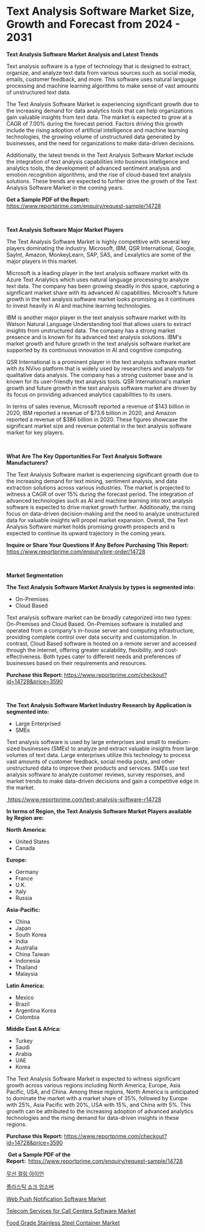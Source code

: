 <p><h1>Text Analysis Software Market Size, Growth and Forecast from 2024 - 2031</h1></p><p><strong>Text Analysis Software Market Analysis and Latest Trends</strong></p>
<p><p>Text analysis software is a type of technology that is designed to extract, organize, and analyze text data from various sources such as social media, emails, customer feedback, and more. This software uses natural language processing and machine learning algorithms to make sense of vast amounts of unstructured text data.</p><p>The Text Analysis Software Market is experiencing significant growth due to the increasing demand for data analytics tools that can help organizations gain valuable insights from text data. The market is expected to grow at a CAGR of 7.00% during the forecast period. Factors driving this growth include the rising adoption of artificial intelligence and machine learning technologies, the growing volume of unstructured data generated by businesses, and the need for organizations to make data-driven decisions.</p><p>Additionally, the latest trends in the Text Analysis Software Market include the integration of text analysis capabilities into business intelligence and analytics tools, the development of advanced sentiment analysis and emotion recognition algorithms, and the rise of cloud-based text analysis solutions. These trends are expected to further drive the growth of the Text Analysis Software Market in the coming years.</p></p>
<p><strong>Get a Sample PDF of the Report:&nbsp;</strong> <a href="https://www.reportprime.com/enquiry/request-sample/14728">https://www.reportprime.com/enquiry/request-sample/14728</a></p>
<p>&nbsp;</p>
<p><strong>Text Analysis Software Major Market Players</strong></p>
<p><p>The Text Analysis Software Market is highly competitive with several key players dominating the industry. Microsoft, IBM, QSR International, Google, SayInt, Amazon, MonkeyLearn, SAP, SAS, and Lexalytics are some of the major players in this market.</p><p>Microsoft is a leading player in the text analysis software market with its Azure Text Analytics which uses natural language processing to analyze text data. The company has been growing steadily in this space, capturing a significant market share with its advanced AI capabilities. Microsoft's future growth in the text analysis software market looks promising as it continues to invest heavily in AI and machine learning technologies.</p><p>IBM is another major player in the text analysis software market with its Watson Natural Language Understanding tool that allows users to extract insights from unstructured data. The company has a strong market presence and is known for its advanced text analysis solutions. IBM's market growth and future growth in the text analysis software market are supported by its continuous innovation in AI and cognitive computing.</p><p>QSR International is a prominent player in the text analysis software market with its NVivo platform that is widely used by researchers and analysts for qualitative data analysis. The company has a strong customer base and is known for its user-friendly text analysis tools. QSR International's market growth and future growth in the text analysis software market are driven by its focus on providing advanced analytics capabilities to its users.</p><p>In terms of sales revenue, Microsoft reported a revenue of $143 billion in 2020, IBM reported a revenue of $73.6 billion in 2020, and Amazon reported a revenue of $386 billion in 2020. These figures showcase the significant market size and revenue potential in the text analysis software market for key players.</p></p>
<p>&nbsp;</p>
<p><strong>What Are The Key Opportunities For Text Analysis Software Manufacturers?</strong></p>
<p><p>The Text Analysis Software market is experiencing significant growth due to the increasing demand for text mining, sentiment analysis, and data extraction solutions across various industries. The market is projected to witness a CAGR of over 15% during the forecast period. The integration of advanced technologies such as AI and machine learning into text analysis software is expected to drive market growth further. Additionally, the rising focus on data-driven decision-making and the need to analyze unstructured data for valuable insights will propel market expansion. Overall, the Text Analysis Software market holds promising growth prospects and is expected to continue its upward trajectory in the coming years.</p></p>
<p><strong>Inquire or Share Your Questions If Any Before Purchasing This Report:</strong> <a href="https://www.reportprime.com/enquiry/pre-order/14728">https://www.reportprime.com/enquiry/pre-order/14728</a></p>
<p>&nbsp;</p>
<p><strong>Market Segmentation</strong></p>
<p><strong>The Text Analysis Software Market Analysis by types is segmented into:</strong></p>
<p><ul><li>On-Premises</li><li>Cloud Based</li></ul></p>
<p><p>Text analysis software market can be broadly categorized into two types: On-Premises and Cloud Based. On-Premises software is installed and operated from a company's in-house server and computing infrastructure, providing complete control over data security and customization. In contrast, Cloud Based software is hosted on a remote server and accessed through the internet, offering greater scalability, flexibility, and cost-effectiveness. Both types cater to different needs and preferences of businesses based on their requirements and resources.</p></p>
<p><strong>Purchase this Report:&nbsp;</strong><a href="https://www.reportprime.com/checkout?id=14728&price=3590">https://www.reportprime.com/checkout?id=14728&price=3590</a></p>
<p>&nbsp;</p>
<p><strong>The Text Analysis Software Market Industry Research by Application is segmented into:</strong></p>
<p><ul><li>Large Enterprised</li><li>SMEs</li></ul></p>
<p><p>Text analysis software is used by large enterprises and small to medium-sized businesses (SMEs) to analyze and extract valuable insights from large volumes of text data. Large enterprises utilize this technology to process vast amounts of customer feedback, social media posts, and other unstructured data to improve their products and services. SMEs use text analysis software to analyze customer reviews, survey responses, and market trends to make data-driven decisions and gain a competitive edge in the market.</p></p>
<p><a href="https://www.reportprime.com/text-analysis-software-r14728">&nbsp;https://www.reportprime.com/text-analysis-software-r14728</a></p>
<p><strong>In terms of Region, the Text Analysis Software Market Players available by Region are:</strong></p>
<p>
    <p> <strong> North America: </strong>
        <ul>
            <li>United States</li>
            <li>Canada</li>
        </ul>
        </p> 
    <p> <strong> Europe: </strong>
        <ul>
            <li>Germany</li>
            <li>France</li>
            <li>U.K.</li>
            <li>Italy</li>
            <li>Russia</li>
        </ul>
        </p> 
    <p> <strong> Asia-Pacific: </strong>
        <ul>
            <li>China</li>
            <li>Japan</li>
            <li>South Korea</li>
            <li>India</li>
            <li>Australia</li>
            <li>China Taiwan</li>
            <li>Indonesia</li>
            <li>Thailand</li>
            <li>Malaysia</li>
        </ul>
        </p> 
    <p> <strong> Latin America: </strong>
        <ul>
            <li>Mexico</li>
            <li>Brazil</li>
            <li>Argentina Korea</li>
            <li>Colombia</li>
        </ul>
        </p> 
    <p> <strong> Middle East & Africa: </strong>
        <ul>
            <li>Turkey</li>
            <li>Saudi</li>
            <li>Arabia</li>
            <li>UAE</li>
            <li>Korea</li>
        </ul>
    </p>
    </p>
<p><p>The Text Analysis Software Market is expected to witness significant growth across various regions including North America, Europe, Asia Pacific, USA, and China. Among these regions, North America is anticipated to dominate the market with a market share of 35%, followed by Europe with 25%, Asia Pacific with 20%, USA with 15%, and China with 5%. This growth can be attributed to the increasing adoption of advanced analytics technologies and the rising demand for data-driven insights in these regions.</p></p>
<p><strong>Purchase this Report: </strong><a href="https://www.reportprime.com/checkout?id=14728&price=3590">https://www.reportprime.com/checkout?id=14728&price=3590</a></p>
<p>&nbsp;<strong>Get a Sample PDF of the Report:&nbsp;&nbsp;</strong><a href="https://www.reportprime.com/enquiry/request-sample/14728">https://www.reportprime.com/enquiry/request-sample/14728</a></p>
<p><strong></strong></p>
<p><p><a href="https://github.com/TitusBoyer1/Market-Research-Report-List-1/blob/main/311999775591.md">무선 컬링 아이언</a></p><p><a href="https://github.com/iansanftyord09878/Market-Research-Report-List-1/blob/main/988938675590.md">플라스틱 쇼크 업소버</a></p><p><a href="https://github.com/Alonsoolds3wq1d81czn8rbol/Market-Research-Report-List-2/blob/main/web-push-notification-software-market.md">Web Push Notification Software Market</a></p><p><a href="https://github.com/yemakinde/Market-Research-Report-List-2/blob/main/telecom-services-for-call-centers-software-market.md">Telecom Services for Call Centers Software Market</a></p><p><a href="https://www.linkedin.com/pulse/food-grade-stainless-steel-container-market-trends-forecast-lgxzf">Food Grade Stainless Steel Container Market</a></p></p>